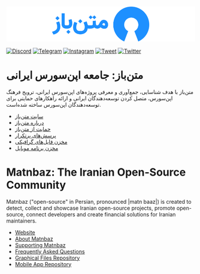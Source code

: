 ![Matnbaz Logo](https://raw.githubusercontent.com/matnbaz/graphics/main/readme-logo.png)

[![Discord](https://img.shields.io/discord/912032955956871188?label=Discord&logo=discord)](https://discord.com/invite/SNHSYWsKYQ)
[![Telegram](https://img.shields.io/badge/Telegram-Join-26A5E4?logo=telegram)](https://t.me/matnbaz_net)
[![Instagram](https://img.shields.io/badge/Instagram-Follow-E4405F?logo=instagram)](https://www.instagram.com/matnbaz_net)
[![Tweet](https://img.shields.io/twitter/url?url=https%3A%2F%2Fmatnbaz.net&label=Tweet)](https://twitter.com/intent/tweet?text=%D8%A8%D9%87%20%D9%85%D8%AA%D9%86%E2%80%8C%D8%A8%D8%A7%D8%B2%20%DB%8C%DA%A9%20%D8%B3%D8%B1%DB%8C%20%D8%A8%D8%B2%D9%86%DB%8C%D8%AF.%20%0A&url=matnbaz.net&via=matnbaz)
[![Twitter](https://img.shields.io/twitter/follow/matnbaz?label=Twitter)](https://twitter.com/matnbaz)

# متن‌باز: جامعه اپن‌سورس ایرانی

متن‌باز با هدف شناسایی، جمع‌آوری و معرفی پروژه‌های اپن‌سورس ایرانی، ترویج فرهنگ اپن‌سورس، متصل کردن توسعه‌دهندگان ایرانی و ارائه راهکار‌های حمایتی برای توسعه‌دهندگان اپن‌سورس ساخته شده‌است.

- [سایت متن‌باز](https://matnbaz.net)
- [درباره متن‌باز](https://matnbaz.net/about)
- [حمایت از متن‌باز](https://matnbaz.net/support)
- [پرسش‌های پر‌تکرار](https://matnbaz.net/faq)
- [مخزن فایل‌های گرافیکی](https://github.com/matnbaz/graphics)
- [مخزن برنامه موبایل](https://github.com/matnbaz/matnbaz-mobile)

# Matnbaz: The Iranian Open-Source Community

Matnbaz ("open-source" in Persian, pronounced |matn baaz|) is created to detect, collect and showcase Iranian open-source projects, promote open-source, connect developers and create financial solutions for Iranian maintainers.

- [Website](https://matnbaz.net/en)
- [About Matnbaz](https://matnbaz.net/en/about)
- [Supporting Matnbaz](https://matnbaz.net/en/support)
- [Frequently Asked Questions](https://matnbaz.net/en/faq)
- [Graphical Files Repository](https://github.com/matnbaz/graphics)
- [Mobile App Repository](https://matnbaz.net/en/matnbaz-mobile)
